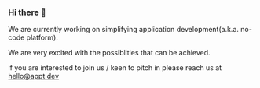 ### Hi there 👋

We are currently working on simplifying application development(a.k.a. no-code platform). 

We are very excited with the possiblities that can be achieved. 

if you are interested to join us / keen to pitch in please reach us at hello@appt.dev 
<!--
**vk-l/vk-l** is a ✨ _special_ ✨ repository because its `README.md` (this file) appears on your GitHub profile.

Here are some ideas to get you started:

- 🔭 I’m currently working on ...
- 🌱 I’m currently learning ...
- 👯 I’m looking to collaborate on ...
- 🤔 I’m looking for help with ...
- 💬 Ask me about ...
- 📫 How to reach me: ...
- 😄 Pronouns: ...
- ⚡ Fun fact: ...
-->

